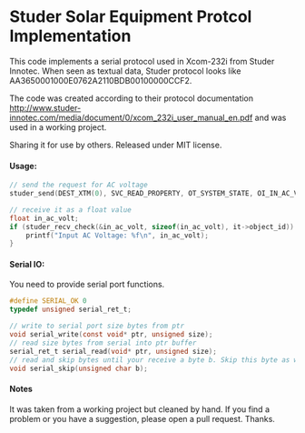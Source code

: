 # Studer Solar Equipment Protcol Implementation

This code implements a serial protocol used in Xcom-232i from Studer Innotec. 
When seen as textual data, Studer protocol looks like AA3650001000E0762A2110BDB00100000CCF2.

The code was created according to their protocol documentation http://www.studer-innotec.com/media/document/0/xcom_232i_user_manual_en.pdf and was used in a working project.

Sharing it for use by others. Released under MIT license.

#### Usage:
```c
// send the request for AC voltage
studer_send(DEST_XTM(0), SVC_READ_PROPERTY, OT_SYSTEM_STATE, OI_IN_AC_VOLT, PI_VALUE);

// receive it as a float value
float in_ac_volt;
if (studer_recv_check(&in_ac_volt, sizeof(in_ac_volt), it->object_id)) {
	printf("Input AC Voltage: %f\n", in_ac_volt);
}
```

#### Serial IO:
You need to provide serial port functions.

```c
#define SERIAL_OK 0
typedef unsigned serial_ret_t;

// write to serial port size bytes from ptr
void serial_write(const void* ptr, unsigned size);
// read size bytes from serial into ptr buffer
serial_ret_t serial_read(void* ptr, unsigned size);
// read and skip bytes until your receive a byte b. Skip this byte as well and return. 
void serial_skip(unsigned char b);

```

#### Notes

It was taken from a working project but cleaned by hand. If you find a problem or you have a suggestion, please open a pull request. Thanks.

